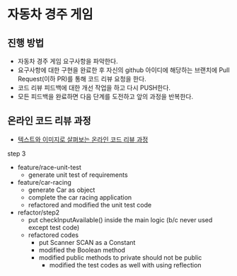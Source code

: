 # 자동차 경주 게임
## 진행 방법
* 자동차 경주 게임 요구사항을 파악한다.
* 요구사항에 대한 구현을 완료한 후 자신의 github 아이디에 해당하는 브랜치에 Pull Request(이하 PR)를 통해 코드 리뷰 요청을 한다.
* 코드 리뷰 피드백에 대한 개선 작업을 하고 다시 PUSH한다.
* 모든 피드백을 완료하면 다음 단계를 도전하고 앞의 과정을 반복한다.

## 온라인 코드 리뷰 과정
* [텍스트와 이미지로 살펴보는 온라인 코드 리뷰 과정](https://github.com/next-step/nextstep-docs/tree/master/codereview)

step 3
* feature/race-unit-test
  * generate unit test of requirements
* feature/car-racing
  * generate Car as object
  * complete the car racing application
  * refactored and modified the unit test code
* refactor/step2
  * put checkInputAvailable() inside the main logic (b/c never used except test code)
  * refactored codes
    * put Scanner SCAN as a Constant
    * modified the Boolean method
    * modified public methods to private should not be public
      * modified the test codes as well with using reflection